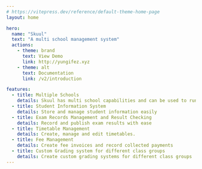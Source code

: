```yaml
---
# https://vitepress.dev/reference/default-theme-home-page
layout: home

hero:
  name: "Skuul"
  text: "A multi school management system"
  actions:
    - theme: brand
      text: View Demo
      link: http://yungifez.xyz
    - theme: alt
      text: Documentation
      link: /v2/introduction

features:
  - title: Multiple Schools
    details: Skuul has multi school capabilities and can be used to run multiple schools at once
  - title: Student Information System
    details: Store and manage student information easily
  - title: Exam Records Management and Result Checking
    details: Record and publish exam results with ease
  - title: Timetable Management
    details: Create, manage and edit timetables.
  - title: Fee Management
    details: Create fee invoices and record collected payments
  - title: Custom Grading system for different class groups
    details: Create custom grading systems for different class groups
---
```



